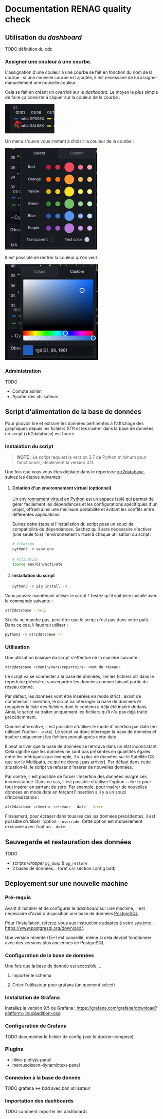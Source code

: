 # Documentation RENAG quality check

## Utilisation du *dashboard*

TODO définition du cdc

### Assigner une couleur à une courbe.

L'assignation d'une couleur à une courbe se fait en fonction du nom de la courbe : si une nouvelle courbe est ajoutée, il est nécessaire de lui assigner manuelement une nouvelle couleur.

Cela se fait en créant un *override* sur le *dashboard*. Le moyen le plus simple de faire ça consiste à cliquer sur la couleur de la courbe :

![Couleur de la courbe](img/couleur_courbe.png)

Un menu s'ouvre vous invitant à choisir la couleur de la courbe :

![Menu](img/click_couleur_courbe.png)

Il est possible de rentrer la couleur qu'on veut :

![Color picker](img/click_couleur_custom.png)

### Administration

TODO

- Compte admin
- Ajouter des utilisateurs

## Script d'alimentation de la base de données

Pour pouvoir lire et extraire les données pertinentes à l'affichage des graphiques depuis les fichiers XTR et les insérer dans la base de données, un script (xtr2database) est fourni.

### Instalation du script

<!-- TODO : tester les compatibilité de version -->
> **NOTE :** Le script requiert la version 3.7 de Python minimum pour fonctionner, idéalement la version 3.11.

Une fois que vous vous êtes déplacé dans le répertoire [xtr2database](../xtr2database/), suivez les étapes suivantes :

1. #### Création d'un environnement virtuel (optionnel)

    Un [environnement virtuel en Python](https://docs.python.org/3/library/venv.html) est un espace isolé qui permet de gérer facilement les dépendances et les configurations spécifiques d'un projet, offrant ainsi une meilleure portabilité et évitant les conflits entre différentes applications.

    Suivez cette étape si l'installation du script pose un souci de compatibilité de dépendances. Sachez qu'il sera nécessaire d'activer (une seule fois) l'environnement virtuel à chaque utilisation du script.

    ```sh
    # Création
    python3 -m venv env

    # Activation
    source env/bin/activate
    ```

2. #### Installation du script

    ```sh
    python3 -m pip install -U .
    ```

Vous pouvez maintenant utiliser le script ! Testez qu'il soit bien installé avec la commande suivante :

```sh
xtr2database --help
```

Si cela ne marche pas, peut être que le script n'est pas dans votre path. Dans ce cas, il faudrait utiliser :

```sh
python3 -m xtr2database -h
```

### Utilisation

Une utilisation basique du script s'effectue de la manière suivante :

```sh
xtr2database <chemin/vers/repertoire> <nom du réseau>
```

Le script va se connecter à la base de données, lire les fichiers xtr dans le répertoire précisé et sauvegarder les données comme faisant partie du réseau donné.

Par défaut, les données vont être insérées en mode strict : avant de commencer l'insertion, le script va interroger la base de données et récupérer la liste des fichiers dont le contenu a déjà été inséré dedans. Ainsi, le script va traiter uniquement les fichiers qu'il n'a pas déjà traité précédemment.

Comme alternative, il est possible d'utiliser le mode d'insertion par date (en utilisant l'option `--date`). Le script va donc interroger la base de données et insérer uniquement les fichiers produit après cette date.

Il peut arriver que la base de données se retrouve dans un état inconsistant. Cela signifie que les données ne sont pas présentes en quantités égales entre les métriques (par exemple, il y a plus de données sur le Satellite CS que sur le Multipath, ce qui ne devrait pas arriver). Par défaut dans cette situation-là, le script va refuser d'insérer de nouvelles données.

Par contre, il est possible de forcer l'insertion des données malgré ces inconsistance. Dans ce cas, il est possible d'utiliser l'option `--force` pour tout insérer en partant de zéro. Par exemple, pour insérer de nouvelles données en mode date en forçant l'insertion s'il y a un souci d'inconsistance :

```sh
xtr2database <chemin> <réseau> --date --force
```

Finalement, pour écraser dans tous les cas les données précédentes, il est possible d'utiliser l'option `--override`. Cette option est mutuellement exclusive avec l'option `--date`.

## Sauvegarde et restauration des données

TODO

- scripts *wrapper* `pg_dump` & `pg_restore`
- 2 bases de données... (bref car section config bdd)

## Déployement sur une nouvelle machine

### Pré-requis

Avant d'installer et de configurer le *dashboard* sur une machine, il est nécéssaire d'avoir à disposition une base de données [PostgreSQL](https://www.postgresql.org/).

Pour l'installation, referez-vous aux instructions adaptés à votre système : https://www.postgresql.org/download/.

Une version récente (15+) est conseillé, même si cela devrait fonctionner avec des versions plus anciennes de PostgreSQL.

### Configuration de la base de données

Une fois que la base de donnée est accesible, ...

1. Importer le schéma

2. Créer l'utilisateur pour grafana (uniquement select)

### Installation de Grafana

Installez la version 9.5 de Grafana : https://grafana.com/grafana/download?platform=linux&edition=oss.

### Configuration de Grafana

TODO documenter le fichier de config (voir le docker-compose)

### Plugins

- nline-plotlyjs-panel
- marcusolsson-dynamictext-panel

### Connexion à la base de donnée

TODO grafana <-> bdd avec bon utilisateur

### Importation des dashboards

TODO comment importer les dashboards
